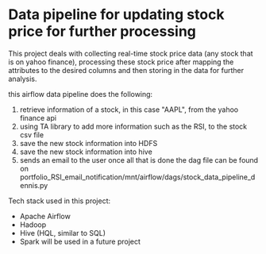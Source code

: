 # Data pipeline for updating stock price for further processing

This project deals with collecting real-time stock price data (any stock that is on yahoo finance), processing these stock price after mapping the attributes to the desired columns and then storing in the data for further analysis.

this airflow data pipeline does the following:
1. retrieve information of a stock, in this case "AAPL", from the yahoo finance api
2. using TA library to add more information such as the RSI, to the stock csv file
3. save the new stock information into HDFS
4. save the new stock information into hive
5. sends an email to the user once all that is done
the dag file can be found on portfolio_RSI_email_notification/mnt/airflow/dags/stock_data_pipeline_dennis.py

Tech stack used in this project:
- Apache Airflow
- Hadoop 
- Hive (HQL, similar to SQL)
- Spark will be used in a future project

